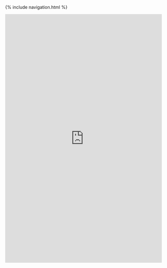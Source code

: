 {% include navigation.html %}
<iframe frameborder="0" width="100%" height="800px" src="https://replit.com/@JL1080/tri3data1?v=1">
